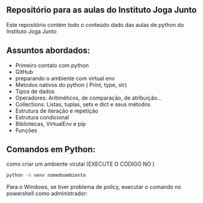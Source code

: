 ## Repositório para as aulas do Instituto Joga Junto

Este repositório contém todo o conteúdo dado das aulas de python do Instituto Joga Junto

## Assuntos abordados:

 - Primeiro contato com python
 - GitHub
 - preparando o ambiente com virtual env
 - Metodos nativos do python ( Print, type, str)
 - Tipos de dados 
 - Operadores: Aritiméticos, de comparação, de atribuição...
 - Collections: Listas, tuplas, sets e dict e seus métodos
 - Estrutura de iteração e repetição
 - Estrutura condicional 
 - Bibliotecas, VirtualEnv e pip
 - Funções

## Comandos em Python:

como criar um ambiente virutal
(EXECUTE O CÓDIGO NO )
```bash
python -m venv nomedoambiente
```

Para o Windows, se tiver problema de policy, executar o comando no powershell como administrador:

